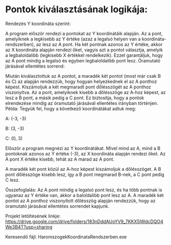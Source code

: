 # Pontok kiválasztásának logikája:
Rendezés Y koordináta szerint:

A program először rendezi a pontokat az Y koordinátáik alapján. Az a pont, amelyiknek a legkisebb az Y értéke (azaz a legalsó helyen van a koordináta-rendszerben), az lesz az A pont.
Ha két pontnak azonos az Y értéke, akkor az X koordináta alapján rendezi őket, vagyis azt a pontot választja, amelyik a legbaloldalibb (legkisebb X értékkel rendelkezik).
Ezzel garantáljuk, hogy az A pont mindig a legalsó és egyben legbaloldalibb pont lesz.
Óramutató járásával ellentétes sorrend:

Miután kiválasztottuk az A pontot, a maradék két pontot (most már csak B és C) az alapján rendezzük, hogy hogyan helyezkednek el az A ponthoz képest.
Kiszámoljuk a két megmaradt pont dőlésszögét az A ponthoz viszonyítva. Az a pont, amelyiknek kisebb a dőlésszöge az A-hoz képest, az lesz a B pont, a másik pedig a C pont.
Ez biztosítja, hogy a pontok elrendezése mindig az óramutató járásával ellentétes irányban történjen.
Példa:
Tegyük fel, hogy a következő koordinátákat adtuk meg:

A: (-3, -3)

B: (3, -3)

C: (0, 3)

Először a program megnézi az Y koordinátákat. Mivel mind az A, mind a B pontoknak azonos az Y értéke (-3), az X koordináta alapján rendezi őket. Az A pont X értéke kisebb, tehát az A marad az A pont.

A maradék két pont közül az A-hoz képest kiszámoljuk a dőlésszöget. A B pont dőlésszöge kisebb lesz, így a B pont megmarad B-nek, a C pont pedig C lesz.

Összefoglalás:
Az A pont mindig a legalsó pont lesz, és ha több pontnak is ugyanaz az Y értéke van, akkor a baloldalibb pont lesz az A.
A maradék két pontot az A ponthoz viszonyított dőlésszög alapján rendezzük, hogy az óramutató járásával ellentétes sorrendet kapjunk.

Projekt letöltésének linkje:
https://drive.google.com/drive/folders/183nDddAUoYV9_7KKX5IWdcDQO4We3B4T?usp=sharing

Keresendő fájl: HaromszogekKoordinataRendszerben.exe
